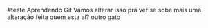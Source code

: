 #teste 
Aprendendo Git
 Vamos alterar isso pra ver se sobe	
mais uma alteração feita
quem esta ai?
outro gato
